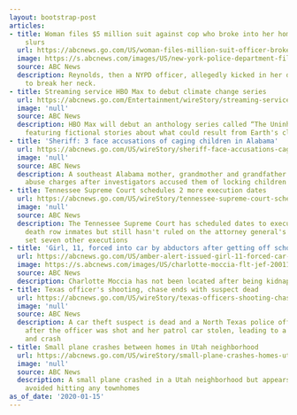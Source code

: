 ```yaml
---
layout: bootstrap-post
articles:
- title: Woman files $5 million suit against cop who broke into her home, yelled racial
    slurs
  url: https://abcnews.go.com/US/woman-files-million-suit-officer-broke-home-yelled/story?id=68312784
  image: https://s.abcnews.com/images/US/new-york-police-department-file-gty-jef-191016_hpMain_16x9_992.jpg
  source: ABC News
  description: Reynolds, then a NYPD officer, allegedly kicked in her door and threatened
    to break her neck.
- title: Streaming service HBO Max to debut climate change series
  url: https://abcnews.go.com/Entertainment/wireStory/streaming-service-hbo-max-debut-climate-change-series-68313800
  image: 'null'
  source: ABC News
  description: HBO Max will debut an anthology series called “The Uninhabited Earth”
    featuring fictional stories about what could result from Earth's climate change
- title: 'Sheriff: 3 face accusations of caging children in Alabama'
  url: https://abcnews.go.com/US/wireStory/sheriff-face-accusations-caging-children-alabama-68313742
  image: 'null'
  source: ABC News
  description: A southeast Alabama mother, grandmother and grandfather face child
    abuse charges after investigators accused them of locking children in wooden cages
- title: Tennessee Supreme Court schedules 2 more execution dates
  url: https://abcnews.go.com/US/wireStory/tennessee-supreme-court-schedules-execution-dates-68313707
  image: 'null'
  source: ABC News
  description: The Tennessee Supreme Court has scheduled dates to execute two more
    death row inmates but still hasn't ruled on the attorney general's requests to
    set seven other executions
- title: 'Girl, 11, forced into car by abductors after getting off school bus: Police'
  url: https://abcnews.go.com/US/amber-alert-issued-girl-11-forced-car-abductors/story?id=68313575
  image: https://s.abcnews.com/images/US/charlotte-moccia-flt-jef-200115_hpMain_16x9_992.jpg
  source: ABC News
  description: Charlotte Moccia has not been located after being kidnapped.
- title: Texas officer's shooting, chase ends with suspect dead
  url: https://abcnews.go.com/US/wireStory/texas-officers-shooting-chase-ends-suspect-dead-68313705
  image: 'null'
  source: ABC News
  description: A car theft suspect is dead and a North Texas police officer is hospitalized
    after the officer was shot and her patrol car stolen, leading to a police chase
    and crash
- title: Small plane crashes between homes in Utah neighborhood
  url: https://abcnews.go.com/US/wireStory/small-plane-crashes-homes-utah-neighborhood-68313704
  image: 'null'
  source: ABC News
  description: A small plane crashed in a Utah neighborhood but appears to have narrowly
    avoided hitting any townhomes
as_of_date: '2020-01-15'
---
```


